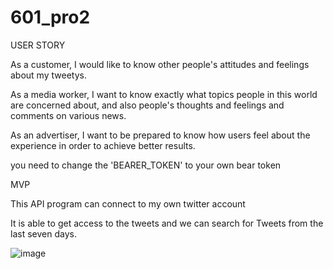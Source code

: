 # 601_pro2

USER STORY

As a customer, I would like to know other people's attitudes and feelings about my tweetys.

As a media worker, I want to know exactly what topics people in this world are concerned about, and also people's thoughts and feelings and comments on various news.

As an advertiser, I want to be prepared to know how users feel about the experience in order to achieve better results.



you need to change the 'BEARER_TOKEN' to your own bear token



MVP

This API program can connect to my own twitter account

It is able to get access to the tweets and we can search for Tweets from the last seven days.

![image](https://user-images.githubusercontent.com/113296414/196047027-05cc696c-9b47-406c-8f3e-9147f120423e.png)
